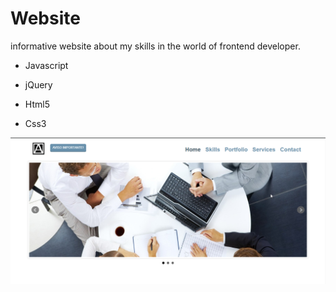 # Website

informative website about my skills in the world of frontend developer.

- Javascript

- jQuery

- Html5

- Css3 


<img src="./images/Example.png" />
